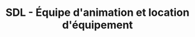 ---
title: "SDL - Équipe d'animation et location d'équipement"
url: /vaudreuil-dorion/sdl-equipe-danimation-et-location-dequipement/
shop: Mieten
---